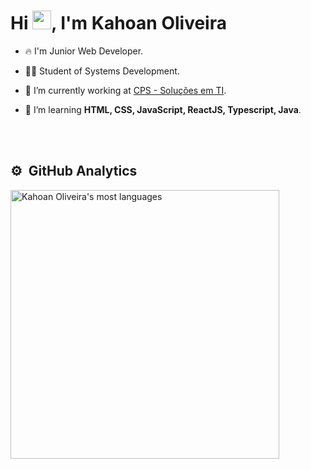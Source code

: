 <h1 align="left">Hi <img src="https://raw.githubusercontent.com/kaueMarques/kaueMarques/master/hi.gif" height="30px">, I'm Kahoan Oliveira</h1>

- 🔥 I'm Junior Web Developer.

- 🧑‍🎓 Student of Systems Development.

- 🔭 I’m currently working at [CPS - Soluções em TI](http://www.cpsti.com.br).

- 💬 I’m learning **HTML, CSS, JavaScript, ReactJS, Typescript, Java**.

<br><br>
## ⚙️ &nbsp;GitHub Analytics
<p align="left">
<img width="430em" src="https://github-readme-stats.vercel.app/api/top-langs/?username=KahoanOliveira&layout=compact&theme=tokyonight" alt="Kahoan Oliveira's most languages"/>
</p>

<br><br>
<!--
## Contact

<p align="left" style="background:yellow">
<a href="https://www.linkedin.com/in/kahoan-oliveira/" target="_blank">
  <img align="center" src="https://img.shields.io/badge/-maykbrito-05122A?style=flat&logo=linkedin" alt="linkedin"/>
</a>
<a href="https://www.instagram.com/_kgoliveira/" target="_blank">
 <img align="center" src="https://img.shields.io/badge/?style=flat&logo=instagram" alt="instagram"/>
</a>
</p>
-->
